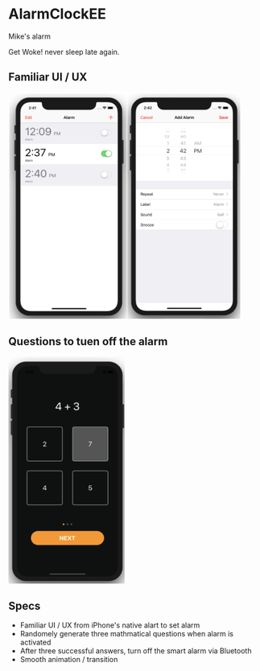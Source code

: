 # AlarmClockEE
Mike's alarm

Get Woke! never sleep late again.

## Familiar UI / UX
<img width="462" height="451" src="resources/simpleUI.png"/>

## Questions to tuen off the alarm
<img width="231" height="451" src="resources/question.png"/>

## Specs
- Familiar UI / UX from iPhone's native alart to set alarm
- Randomely generate three mathmatical questions when alarm is activated
- After three successful answers, turn off the smart alarm via Bluetooth
- Smooth animation / transition
